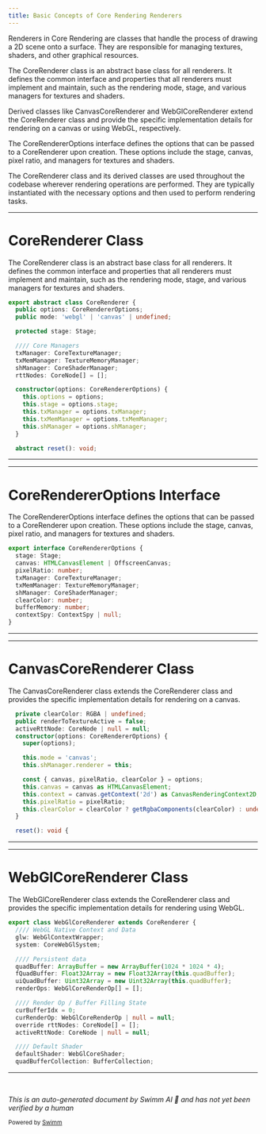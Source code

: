 ```yaml
---
title: Basic Concepts of Core Rendering Renderers
---
```

Renderers in Core Rendering are classes that handle the process of drawing a 2D scene onto a surface. They are responsible for managing textures, shaders, and other graphical resources.

The CoreRenderer class is an abstract base class for all renderers. It defines the common interface and properties that all renderers must implement and maintain, such as the rendering mode, stage, and various managers for textures and shaders.

Derived classes like CanvasCoreRenderer and WebGlCoreRenderer extend the CoreRenderer class and provide the specific implementation details for rendering on a canvas or using WebGL, respectively.

The CoreRendererOptions interface defines the options that can be passed to a CoreRenderer upon creation. These options include the stage, canvas, pixel ratio, and managers for textures and shaders.

The CoreRenderer class and its derived classes are used throughout the codebase wherever rendering operations are performed. They are typically instantiated with the necessary options and then used to perform rendering tasks.

<SwmSnippet path="/src/core/renderers/CoreRenderer.ts" line="73">

---

# CoreRenderer Class

The CoreRenderer class is an abstract base class for all renderers. It defines the common interface and properties that all renderers must implement and maintain, such as the rendering mode, stage, and various managers for textures and shaders.

```typescript
export abstract class CoreRenderer {
  public options: CoreRendererOptions;
  public mode: 'webgl' | 'canvas' | undefined;

  protected stage: Stage;

  //// Core Managers
  txManager: CoreTextureManager;
  txMemManager: TextureMemoryManager;
  shManager: CoreShaderManager;
  rttNodes: CoreNode[] = [];

  constructor(options: CoreRendererOptions) {
    this.options = options;
    this.stage = options.stage;
    this.txManager = options.txManager;
    this.txMemManager = options.txMemManager;
    this.shManager = options.shManager;
  }

  abstract reset(): void;
```

---

</SwmSnippet>

<SwmSnippet path="/src/core/renderers/CoreRenderer.ts" line="61">

---

# CoreRendererOptions Interface

The CoreRendererOptions interface defines the options that can be passed to a CoreRenderer upon creation. These options include the stage, canvas, pixel ratio, and managers for textures and shaders.

```typescript
export interface CoreRendererOptions {
  stage: Stage;
  canvas: HTMLCanvasElement | OffscreenCanvas;
  pixelRatio: number;
  txManager: CoreTextureManager;
  txMemManager: TextureMemoryManager;
  shManager: CoreShaderManager;
  clearColor: number;
  bufferMemory: number;
  contextSpy: ContextSpy | null;
}
```

---

</SwmSnippet>

<SwmSnippet path="/src/core/renderers/canvas/CanvasCoreRenderer.ts" line="43">

---

# CanvasCoreRenderer Class

The CanvasCoreRenderer class extends the CoreRenderer class and provides the specific implementation details for rendering on a canvas.

```typescript
  private clearColor: RGBA | undefined;
  public renderToTextureActive = false;
  activeRttNode: CoreNode | null = null;
  constructor(options: CoreRendererOptions) {
    super(options);

    this.mode = 'canvas';
    this.shManager.renderer = this;

    const { canvas, pixelRatio, clearColor } = options;
    this.canvas = canvas as HTMLCanvasElement;
    this.context = canvas.getContext('2d') as CanvasRenderingContext2D;
    this.pixelRatio = pixelRatio;
    this.clearColor = clearColor ? getRgbaComponents(clearColor) : undefined;
  }

  reset(): void {
```

---

</SwmSnippet>

<SwmSnippet path="/src/core/renderers/webgl/WebGlCoreRenderer.ts" line="65">

---

# WebGlCoreRenderer Class

The WebGlCoreRenderer class extends the CoreRenderer class and provides the specific implementation details for rendering using WebGL.

```typescript
export class WebGlCoreRenderer extends CoreRenderer {
  //// WebGL Native Context and Data
  glw: WebGlContextWrapper;
  system: CoreWebGlSystem;

  //// Persistent data
  quadBuffer: ArrayBuffer = new ArrayBuffer(1024 * 1024 * 4);
  fQuadBuffer: Float32Array = new Float32Array(this.quadBuffer);
  uiQuadBuffer: Uint32Array = new Uint32Array(this.quadBuffer);
  renderOps: WebGlCoreRenderOp[] = [];

  //// Render Op / Buffer Filling State
  curBufferIdx = 0;
  curRenderOp: WebGlCoreRenderOp | null = null;
  override rttNodes: CoreNode[] = [];
  activeRttNode: CoreNode | null = null;

  //// Default Shader
  defaultShader: WebGlCoreShader;
  quadBufferCollection: BufferCollection;

```

---

</SwmSnippet>

&nbsp;

*This is an auto-generated document by Swimm AI 🌊 and has not yet been verified by a human*

<SwmMeta version="3.0.0" repo-id="Z2l0aHViJTNBJTNBcmVuZGVyZXIlM0ElM0FTd2ltbS1EZW1v" repo-name="renderer" doc-type="overview"><sup>Powered by [Swimm](/)</sup></SwmMeta>
